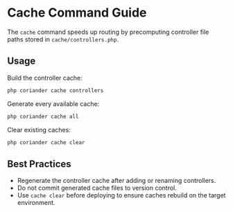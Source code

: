 # Cache Command Guide

The `cache` command speeds up routing by precomputing controller file paths stored in `cache/controllers.php`.

## Usage

Build the controller cache:

```bash
php coriander cache controllers
```

Generate every available cache:

```bash
php coriander cache all
```

Clear existing caches:

```bash
php coriander cache clear
```

## Best Practices

- Regenerate the controller cache after adding or renaming controllers.
- Do not commit generated cache files to version control.
- Use `cache clear` before deploying to ensure caches rebuild on the target environment.

